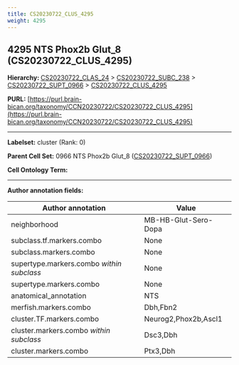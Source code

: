 ```yaml
---
title: CS20230722_CLUS_4295
weight: 4295
---
```

## 4295 NTS Phox2b Glut_8 (CS20230722_CLUS_4295)
<b>Hierarchy: </b>
[CS20230722_CLAS_24](../CS20230722_CLAS_24) >
[CS20230722_SUBC_238](../CS20230722_SUBC_238) >
[CS20230722_SUPT_0966](../CS20230722_SUPT_0966) >
[CS20230722_CLUS_4295](../CS20230722_CLUS_4295)

**PURL:** [https://purl.brain-bican.org/taxonomy/CCN20230722/CS20230722_CLUS_4295](https://purl.brain-bican.org/taxonomy/CCN20230722/CS20230722_CLUS_4295)

---


**Labelset:** cluster (Rank: 0)

**Parent Cell Set:** 0966 NTS Phox2b Glut_8 ([CS20230722_SUPT_0966](../CS20230722_SUPT_0966))



**Cell Ontology Term:** 

[MARKER GENES.]: #


---

[TRANSFERRED ANNOTATIONS.]: #


[AUTHOR ANNOTATION FIELDS.]: #


**Author annotation fields:**

| Author annotation | Value |
|-------------------|-------|
|neighborhood|MB-HB-Glut-Sero-Dopa|
|subclass.tf.markers.combo|None|
|subclass.markers.combo|None|
|supertype.markers.combo _within subclass_|None|
|supertype.markers.combo|None|
|anatomical_annotation|NTS|
|merfish.markers.combo|Dbh,Fbn2|
|cluster.TF.markers.combo|Neurog2,Phox2b,Ascl1|
|cluster.markers.combo _within subclass_|Dsc3,Dbh|
|cluster.markers.combo|Ptx3,Dbh|
